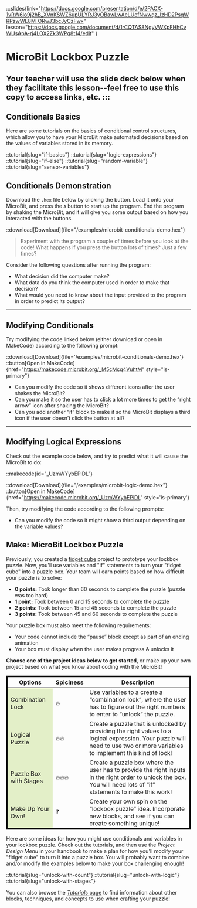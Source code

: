 :::slides{link="https://docs.google.com/presentation/d/e/2PACX-1vRW6lo9j2hB_XVnKSWZ6upULYRJ3yOBawLwAeLUefNwwqz_lzHD2PsqWRPzwWE8M_ORwJ3bcJyCzFwx" lesson="https://docs.google.com/document/d/1rCQTAS8NgyVWXpFHhCvWUsApA-rj4LOX2Zk3WPq8t14/edit" }
# MicroBit Lockbox Puzzle

Your teacher will use the slide deck below when they facilitate this lesson--feel free to use this copy to access links, etc.
:::
---

## Conditionals Basics

Here are some tutorials on the basics of conditional control structures, which allow you to have your MicroBit make automated decisions based on the values of variables stored in its memory.

::tutorial{slug="if-basics"}
::tutorial{slug="logic-expressions"}
::tutorial{slug="if-else"}
::tutorial{slug="random-variable"}
::tutorial{slug="sensor-variables"}

## Conditionals Demonstration

Download the `.hex` file below by clicking the button. Load it onto your MicroBit, and press the `A` button to start up the program. End the program by shaking the MicroBit, and it will give you some output based on how you interacted with the buttons.

::download[Download]{file="/examples/microbit-conditionals-demo.hex"}

> Experiment with the program a couple of times before you look at the code! What happens if you press the button lots of times? Just a few times?

Consider the following questions after running the program:

- What decision did the computer make?
- What data do you think the computer used in order to make that decision?
- What would you need to know about the input provided to the program in order to predict its output?

---

## Modifying Conditionals

Try modifying the code linked below (either download or open in MakeCode) according to the following prompt:

::download[Download]{file='/examples/microbit-conditionals-demo.hex'}
::button[Open in MakeCode]{href="https://makecode.microbit.org/_M5cMcq4VuhtM" style="is-primary"}

- Can you modify the code so it shows different icons after the user shakes the MicroBit?
- Can you make it so the user has to click a lot more times to get the “right arrow” icon after shaking the MicroBit?
- Can you add another “if” block to make it so the MicroBit displays a third icon if the user doesn’t click the button at all?

---

## Modifying Logical Expressions

Check out the example code below, and try to predict what it will cause the MicroBit to do:

::makecode{id="_UzmWYybEPiDL"}

::download[Download]{file="/examples/microbit-logic-demo.hex"}
::button[Open in MakeCode]{href="https://makecode.microbit.org/_UzmWYybEPiDL" style='is-primary'}

Then, try modifying the code according to the following prompts:

- Can you modify the code so it might show a third output depending on the variable values?

## Make: MicroBit Lockbox Puzzle

Previously, you created a [fidget cube](/lessons/input) project to prototype your lockbox puzzle. Now, you'll use variables and "if" statements to turn your "fidget cube" into a puzzle box. Your team will earn points based on how difficult your puzzle is to solve:

- **0 points:** Took longer than 60 seconds to complete the puzzle (puzzle was too hard)
- **1 point:** Took between 0 and 15 seconds to complete the puzzle
- **2 points:** Took between 15 and 45 seconds to complete the puzzle
- **3 points:** Took between 45 and 60 seconds to complete the puzzle

Your puzzle box must also meet the following requirements:

- Your code cannot include the “pause” block except as part of an ending animation
- Your box must display when the user makes progress & unlocks it

**Choose one of the project ideas below to get started**, or make up your own project based on what you know about coding with the MicroBit!

<table class='table' style='border: 3px solid black;'>
    <thead style='border: 1px solid black;'>
        <th>Options</th>
        <th>Spiciness</th>
        <th>Description</th>
    </thead>
    <tbody style='border: 1px solid black;'>
        <tr class='has-text-centered is-fullwidth'>
            <td class='is-narrow' style='background-color: #e3efc8;'>Combination Lock</td>
            <td class='is-narrow'>🔥</td>
            <td class='has-text-left'>Use variables to a create a “combination lock”, where the user has to figure out the right numbers to enter to “unlock” the puzzle.</td>
        <tr>
        <tr class='has-text-centered is-fullwidth'>
            <td class='is-narrow' style='background-color: #e3efc8;'>Logical Puzzle</td>
            <td class='is-narrow'>🔥🔥</td>
            <td class='has-text-left'>Create a puzzle that is unlocked by providing the right values to a logical expression. Your puzzle will need to use two or more variables to implement this kind of lock!</td>
        <tr>
        <tr class='has-text-centered is-fullwidth'>
            <td class='is-narrow' style='background-color: #e3efc8;'>Puzzle Box with Stages</td>
            <td class='is-narrow'>🔥🔥🔥</td>
            <td class='has-text-left'>Create a puzzle box where the user has to provide the right inputs in the right order to unlock the box. You will need lots of “if” statements to make this work!</td>
        <tr>
        <tr class='has-text-centered is-fullwidth'>
            <td class='is-narrow' style='background-color: #e3efc8;'>Make Up Your Own!</td>
            <td class='is-narrow'>❓</td>
            <td class='has-text-left'>Create your own spin on the “lockbox puzzle” idea. Incorporate new blocks, and see if you can create something unique!</td>
        <tr>
    </tbody>
</table>

Here are some ideas for how you might use conditionals and variables in your lockbox puzzle. Check out the tutorials, and then use the *Project Design Menu* in your handbook to make a plan for how you'll modify your "fidget cube" to turn it into a puzzle box. You will probably want to combine and/or modify the examples below to make your box challenging enough!

::tutorial{slug="unlock-with-count"}
::tutorial{slug="unlock-with-logic"}
::tutorial{slug="unlock-with-stages"}

You can also browse the [*Tutorials* page](/tutorials) to find information about other blocks, techniques, and concepts to use when crafting your puzzle!